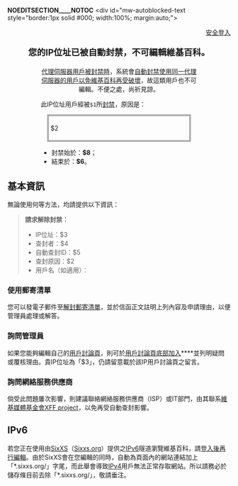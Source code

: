__NOEDITSECTION____NOTOC__ \<div id="mw-autoblocked-text style="border:1px solid \#000; width:100%; margin:auto;"\>

<div style="text-align:right;">

[安全登入](https://zh.wikipedia.org/w/index.php?title=Special:UserLogin)

</div>

<div style="width:100%; margin:auto; text-align:center; font-size:140%;">

**您的IP位址已被自動封禁，不可編輯維基百科。**

</div>



<div style="width:70%; margin:auto; text-align:center;">

[代理伺服器用戶被封禁時](https://zh.wikipedia.org/wiki/代理伺服器 "wikilink")，系統會[自動封禁使用同一代理伺服器的用戶以免維基百科再受破壞](https://zh.wikipedia.org/wiki/Wikipedia:自動封禁 "wikilink")，故這類用戶也不可編輯。不便之處，尚祈見諒。

</div>

<div style="margin:auto; width:70%;">

<div style="text-align:justify;">

此IP位址用戶經被`$1`所[封禁](https://zh.wikipedia.org/wiki/Wikipedia:封禁方針 "wikilink")，原因是：

<div style="margin:1em; padding:5px; border:3px #666 double;">

$2

</div>

  - 封禁始於：**$8**；
  - 結束於：**$6**。

</div>

</div>

</div>

## 基本資訊

無論使用何等方法，均請提供以下資訊：

>
>
> <div>
>
> **請求解除封禁︰**
>
>   - IP位址：$3
>   - 查封者：$4
>   - 自動查封ID：$5
>   - 查封原因：$2
>   - 用戶名（如適用）：
>
> </div>

### 使用郵寄清單

您可以發電子郵件至[解封郵寄清單](mailto:unblock-zh@lists.wikimedia.org)，並於信函正文註明上列內容及申請理由，以便管理員處理或解答。

### 詢問管理員

如果您能夠編輯自己的[用戶討論頁](https://zh.wikipedia.org/wiki/Special:MyTalk "wikilink")，則可於[用戶討論頁底部加入](https://zh.wikipedia.org/wiki/Special:MyTalk "wikilink")****並列明疑問或覆核理由。貴IP位址為「$3」，仍請留意載於該IP用戶討論頁之留言。

### 詢問網絡服務供應商

倘受此問題屢次影響，則建議聯絡網絡服務供應商（ISP）或IT部門，由其聯系[維基媒體基金會](https://zh.wikipedia.org/wiki/維基媒體基金會 "wikilink")[XFF project](https://zh.wikipedia.org/wiki/m:XFF_project "wikilink")，以免再受自動查封影響。

## IPv6

若您正在使用由[SixXS](https://zh.wikipedia.org/wiki/SixXS "wikilink")（[Sixxs.org](http://www.sixxs.net/)）提供之[IPv6](../Page/IPv6.md "wikilink")隧道瀏覽維基百科，請[登入後再行編輯](https://zh.wikipedia.org/wiki/Special:UserLogin "wikilink")。由於SixXS會在您編輯的同時，自動為頁面內的網站連結加上「\*.sixxs.org/」字尾，而此舉會導致[IPv4](../Page/IPv4.md "wikilink")用戶無法正常存取網站。所以請務必於儲存條目前去除「\*.sixxs.org/」，敬請垂注。